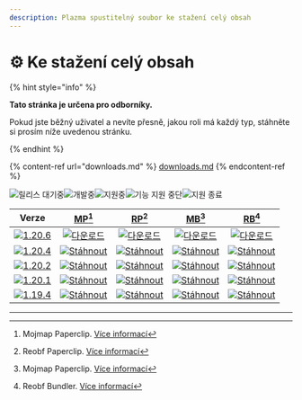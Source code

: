 ```yaml
---
description: Plazma spustitelný soubor ke stažení celý obsah
---
```


# ⚙️ Ke stažení celý obsah

{% hint style="info" %}

**Tato stránka je určena pro odborníky.**

Pokud jste běžný uživatel a nevíte přesně, jakou roli má každý typ, stáhněte si prosím níže uvedenou stránku.

{% endhint %}

{% content-ref url="downloads.md" %}
[downloads.md](downloads.md)
{% endcontent-ref %}

[wtr]: <https://badge.plazmamc.org/0/Čeká na vydání>

![릴리스 대기중][wtr]![개발중](https://badge.plazmamc.org/1/개발중)![지원중](https://badge.plazmamc.org/2/지원중)![기능 지원 중단](https://badge.plazmamc.org/6/기능%20지원%20중단)![지원 종료](https://badge.plazmamc.org/4/지원%20종료)

|                                       Verze                                       |                              [MP](#user-content-fn-1)[^1]                              |                              [RP](#user-content-fn-2)[^2]                              |                              [MB](#user-content-fn-3)[^3]                              |                              [RB](#user-content-fn-4)[^4]                              |
| :-------------------------------------------------------------------------------: | :------------------------------------------------------------------------------------: | :------------------------------------------------------------------------------------: | :------------------------------------------------------------------------------------: | :------------------------------------------------------------------------------------: |
| [![1.20.6](https://badge.plazmamc.org/1/1.20.6)](https://git.plazmamc.org/1.20.6) |     [![다운로드](https://badge.plazmamc.org/1/다운로드)](https://dl.plazmamc.org/1.20.6/0)     |     [![다운로드](https://badge.plazmamc.org/1/다운로드)](https://dl.plazmamc.org/1.20.6/1)     |     [![다운로드](https://badge.plazmamc.org/1/다운로드)](https://dl.plazmamc.org/1.20.6/2)     |     [![다운로드](https://badge.plazmamc.org/1/다운로드)](https://dl.plazmamc.org/1.20.6/3)     |
| [![1.20.4](https://badge.plazmamc.org/2/1.20.4)](https://git.plazmamc.org/1.20.4) | [![Stáhnout](https://badge.plazmamc.org/1/Stáhnout)](https://dl.plazmamc.org/1.20.4/0) | [![Stáhnout](https://badge.plazmamc.org/1/Stáhnout)](https://dl.plazmamc.org/1.20.4/1) | [![Stáhnout](https://badge.plazmamc.org/1/Stáhnout)](https://dl.plazmamc.org/1.20.4/2) | [![Stáhnout](https://badge.plazmamc.org/1/Stáhnout)](https://dl.plazmamc.org/1.20.4/3) |
| [![1.20.2](https://badge.plazmamc.org/6/1.20.2)](https://git.plazmamc.org/1.20.2) | [![Stáhnout](https://badge.plazmamc.org/1/Stáhnout)](https://dl.plazmamc.org/1.20.2/0) | [![Stáhnout](https://badge.plazmamc.org/1/Stáhnout)](https://dl.plazmamc.org/1.20.2/1) | [![Stáhnout](https://badge.plazmamc.org/1/Stáhnout)](https://dl.plazmamc.org/1.20.2/2) | [![Stáhnout](https://badge.plazmamc.org/1/Stáhnout)](https://dl.plazmamc.org/1.20.2/3) |
| [![1.20.1](https://badge.plazmamc.org/4/1.20.1)](https://git.plazmamc.org/1.20.1) | [![Stáhnout](https://badge.plazmamc.org/1/Stáhnout)](https://dl.plazmamc.org/1.20.1/0) | [![Stáhnout](https://badge.plazmamc.org/1/Stáhnout)](https://dl.plazmamc.org/1.20.1/1) | [![Stáhnout](https://badge.plazmamc.org/1/Stáhnout)](https://dl.plazmamc.org/1.20.1/2) | [![Stáhnout](https://badge.plazmamc.org/1/Stáhnout)](https://dl.plazmamc.org/1.20.1/3) |
| [![1.19.4](https://badge.plazmamc.org/4/1.19.4)](https://git.plazmamc.org/1.19.4) | [![Stáhnout](https://badge.plazmamc.org/1/Stáhnout)](https://dl.plazmamc.org/1.19.4/0) | [![Stáhnout](https://badge.plazmamc.org/1/Stáhnout)](https://dl.plazmamc.org/1.19.4/1) | [![Stáhnout](https://badge.plazmamc.org/1/Stáhnout)](https://dl.plazmamc.org/1.19.4/2) | [![Stáhnout](https://badge.plazmamc.org/1/Stáhnout)](https://dl.plazmamc.org/1.19.4/3) |

***

[^1]: Mojmap Paperclip. [Více informací](../administration/getting-started#id-2)

[^2]: Reobf Paperclip. [Více informací](../administration/getting-started#id-2)

[^3]: Mojmap Paperclip. [Více informací](../administration/getting-started#id-2)

[^4]: Reobf Bundler. [Více informací](../administration/getting-started#id-2)
